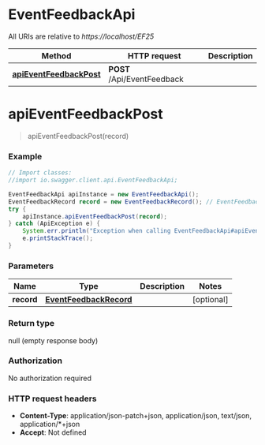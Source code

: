 # EventFeedbackApi

All URIs are relative to *https://localhost/EF25*

Method | HTTP request | Description
------------- | ------------- | -------------
[**apiEventFeedbackPost**](EventFeedbackApi.md#apiEventFeedbackPost) | **POST** /Api/EventFeedback | 


<a name="apiEventFeedbackPost"></a>
# **apiEventFeedbackPost**
> apiEventFeedbackPost(record)



### Example
```java
// Import classes:
//import io.swagger.client.api.EventFeedbackApi;

EventFeedbackApi apiInstance = new EventFeedbackApi();
EventFeedbackRecord record = new EventFeedbackRecord(); // EventFeedbackRecord | 
try {
    apiInstance.apiEventFeedbackPost(record);
} catch (ApiException e) {
    System.err.println("Exception when calling EventFeedbackApi#apiEventFeedbackPost");
    e.printStackTrace();
}
```

### Parameters

Name | Type | Description  | Notes
------------- | ------------- | ------------- | -------------
 **record** | [**EventFeedbackRecord**](EventFeedbackRecord.md)|  | [optional]

### Return type

null (empty response body)

### Authorization

No authorization required

### HTTP request headers

 - **Content-Type**: application/json-patch+json, application/json, text/json, application/*+json
 - **Accept**: Not defined

